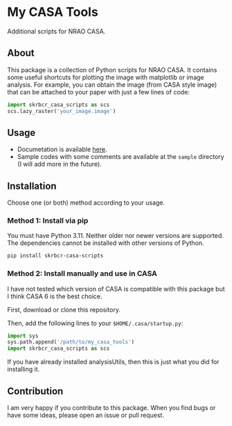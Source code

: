 # My CASA Tools

Additional scripts for NRAO CASA.

## About

This package is a collection of Python scripts for NRAO CASA.
It contains some useful shortcuts for plotting the image with matplotlib or image analysis.
For example, you can obtain the image (from CASA style image) that can be attached to your paper with just a few lines of code:

```python
import skrbcr_casa_scripts as scs
scs.lazy_raster('your_image.image')
```

## Usage

- Documetation is available [here](https://skrbcr.github.io/my_casa_tools/).
- Sample codes with some comments are available at the `sample` directory (I will add more in the future).

## Installation

Choose one (or both) method according to your usage.

### Method 1: Install via pip

You must have Python 3.11.
Neither older nor newer versions are supported.
The dependencies cannot be installed with other versions of Python.

```bash
pip install skrbcr-casa-scripts
```

### Method 2: Install manually and use in CASA

I have not tested which version of CASA is compatible with this package but I think CASA 6 is the best choice.

First, download or clone this repository.

Then, add the following lines to your `$HOME/.casa/startup.py`:

```python
import sys
sys.path.append('/path/to/my_casa_tools')
import skrbcr_casa_scripts as scs
```

If you have already installed analysisUtils, then this is just what you did for installing it.

## Contribution

I am very happy if you contribute to this package.
When you find bugs or have some ideas, please open an issue or pull request.
